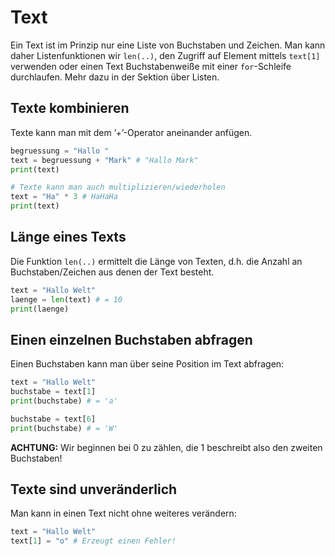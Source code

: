 
# Text

Ein Text ist im Prinzip nur eine Liste von Buchstaben und Zeichen.
Man kann daher Listenfunktionen wir `len(..)`, den Zugriff auf Element
mittels `text[1]` verwenden oder einen Text Buchstabenweiße mit einer `for`-Schleife durchlaufen. Mehr dazu in der Sektion über Listen.

## Texte kombinieren
Texte kann man mit dem ’+’-Operator aneinander anfügen.

```python
begruessung = "Hallo "
text = begruessung + "Mark" # "Hallo Mark"
print(text)

# Texte kann man auch multiplizieren/wiederholen
text = "Ha" * 3 # HaHaHa
print(text)
```

## Länge eines Texts
Die Funktion `len(..)` ermittelt die Länge von Texten, d.h. die Anzahl an Buchstaben/Zeichen aus denen der Text besteht.

```python
text = "Hallo Welt"
laenge = len(text) # = 10
print(laenge)
```

## Einen einzelnen Buchstaben abfragen
Einen Buchstaben kann man über seine Position im Text abfragen:
```python
text = "Hallo Welt"
buchstabe = text[1]
print(buchstabe) # = 'a'

buchstabe = text[6]
print(buchstabe) # = 'W'
```
**ACHTUNG:** Wir beginnen bei 0 zu zählen, die 1 beschreibt also den zweiten Buchstaben!

## Texte sind unveränderlich
Man kann in einen Text nicht ohne weiteres verändern:
```python
text = "Hallo Welt"
text[1] = "o" # Erzeugt einen Fehler!
```
